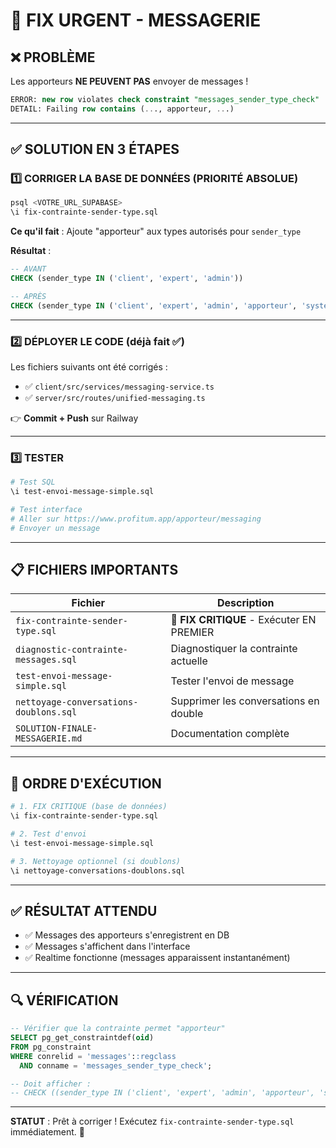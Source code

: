 # 🚨 FIX URGENT - MESSAGERIE

## ❌ **PROBLÈME**
Les apporteurs **NE PEUVENT PAS** envoyer de messages !

```sql
ERROR: new row violates check constraint "messages_sender_type_check"
DETAIL: Failing row contains (..., apporteur, ...)
```

---

## ✅ **SOLUTION EN 3 ÉTAPES**

### 1️⃣ **CORRIGER LA BASE DE DONNÉES (PRIORITÉ ABSOLUE)**

```bash
psql <VOTRE_URL_SUPABASE>
\i fix-contrainte-sender-type.sql
```

**Ce qu'il fait** : Ajoute "apporteur" aux types autorisés pour `sender_type`

**Résultat** :
```sql
-- AVANT
CHECK (sender_type IN ('client', 'expert', 'admin'))

-- APRÈS
CHECK (sender_type IN ('client', 'expert', 'admin', 'apporteur', 'system'))
```

---

### 2️⃣ **DÉPLOYER LE CODE** (déjà fait ✅)

Les fichiers suivants ont été corrigés :
- ✅ `client/src/services/messaging-service.ts`
- ✅ `server/src/routes/unified-messaging.ts`

👉 **Commit + Push** sur Railway

---

### 3️⃣ **TESTER**

```bash
# Test SQL
\i test-envoi-message-simple.sql

# Test interface
# Aller sur https://www.profitum.app/apporteur/messaging
# Envoyer un message
```

---

## 📋 **FICHIERS IMPORTANTS**

| Fichier | Description |
|---------|-------------|
| `fix-contrainte-sender-type.sql` | 🚨 **FIX CRITIQUE** - Exécuter EN PREMIER |
| `diagnostic-contrainte-messages.sql` | Diagnostiquer la contrainte actuelle |
| `test-envoi-message-simple.sql` | Tester l'envoi de message |
| `nettoyage-conversations-doublons.sql` | Supprimer les conversations en double |
| `SOLUTION-FINALE-MESSAGERIE.md` | Documentation complète |

---

## 🎯 **ORDRE D'EXÉCUTION**

```bash
# 1. FIX CRITIQUE (base de données)
\i fix-contrainte-sender-type.sql

# 2. Test d'envoi
\i test-envoi-message-simple.sql

# 3. Nettoyage optionnel (si doublons)
\i nettoyage-conversations-doublons.sql
```

---

## ✅ **RÉSULTAT ATTENDU**

- ✅ Messages des apporteurs s'enregistrent en DB
- ✅ Messages s'affichent dans l'interface
- ✅ Realtime fonctionne (messages apparaissent instantanément)

---

## 🔍 **VÉRIFICATION**

```sql
-- Vérifier que la contrainte permet "apporteur"
SELECT pg_get_constraintdef(oid)
FROM pg_constraint
WHERE conrelid = 'messages'::regclass
  AND conname = 'messages_sender_type_check';

-- Doit afficher :
-- CHECK ((sender_type IN ('client', 'expert', 'admin', 'apporteur', 'system')))
```

---

**STATUT** : Prêt à corriger ! Exécutez `fix-contrainte-sender-type.sql` immédiatement. 🚀

